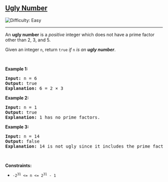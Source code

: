 <h2><a href="https://leetcode.com/problems/ugly-number">Ugly Number</a></h2> <img src='https://img.shields.io/badge/Difficulty-Easy-brightgreen' alt='Difficulty: Easy' /><hr><p>An <strong>ugly number</strong> is a <em>positive</em> integer which does not have a prime factor other than 2, 3, and 5.</p>

<p>Given an integer <code>n</code>, return <code>true</code> <em>if</em> <code>n</code> <em>is an <strong>ugly number</strong></em>.</p>

<p>&nbsp;</p>
<p><strong class="example">Example 1:</strong></p>

<pre>
<strong>Input:</strong> n = 6
<strong>Output:</strong> true
<strong>Explanation:</strong> 6 = 2 &times; 3
</pre>

<p><strong class="example">Example 2:</strong></p>

<pre>
<strong>Input:</strong> n = 1
<strong>Output:</strong> true
<strong>Explanation:</strong> 1 has no prime factors.
</pre>

<p><strong class="example">Example 3:</strong></p>

<pre>
<strong>Input:</strong> n = 14
<strong>Output:</strong> false
<strong>Explanation:</strong> 14 is not ugly since it includes the prime factor 7.
</pre>

<p>&nbsp;</p>
<p><strong>Constraints:</strong></p>

<ul>
	<li><code>-2<sup>31</sup> &lt;= n &lt;= 2<sup>31</sup> - 1</code></li>
</ul>

